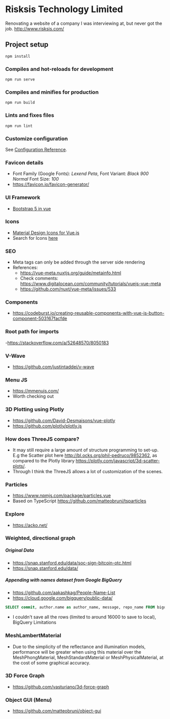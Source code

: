 # Risksis Technology Limited

Renovating a website of a company I was interviewing at, but never got the job. http://www.risksis.com/

## Project setup
```
npm install
```

### Compiles and hot-reloads for development
```
npm run serve
```

### Compiles and minifies for production
```
npm run build
```

### Lints and fixes files
```
npm run lint
```

### Customize configuration
See [Configuration Reference](https://cli.vuejs.org/config/).

### Favicon details
   - Font Family (Google Fonts): *Lexend Peta*, Font Variant: *Black 900 Normal* Font Size: *100*
   - https://favicon.io/favicon-generator/
### UI Framework
   - [Bootstrap 5 in vue](https://dev.to/tefoh/use-bootstrap-5-in-vue-correctly-2k2g)

### Icons
   - [Material Design Icons for Vue.js](https://github.com/therufa/mdi-vue)
   - Search for Icons [here](https://materialdesignicons.com/)

### SEO
   - Meta tags can only be added through the server side rendering
   - References:
       - https://vue-meta.nuxtjs.org/guide/metainfo.html
       - Check comments: https://www.digitalocean.com/community/tutorials/vuejs-vue-meta
       - https://github.com/nuxt/vue-meta/issues/533

### Components
   - https://codeburst.io/creating-reusable-components-with-vue-js-button-component-503167facfde

### Root path for imports
   -https://stackoverflow.com/a/52648570/8050183

### V-Wave
   - https://github.com/justintaddei/v-wave

### Menu JS
   - https://mmenujs.com/
   - Worth checking out

### 3D Plotting using Plotly
   - https://github.com/David-Desmaisons/vue-plotly
   - https://github.com/plotly/plotly.js

### How does ThreeJS compare?
   - It may still require a large amount of structure programming to set-up. E.g the Scatter plot here http://bl.ocks.org/phil-pedruco/9852362, as compared to the Plotly library https://plotly.com/javascript/3d-scatter-plots/. 
   - Through I think the ThreeJS allows a lot of customization of the scenes.

### Particles
   - https://www.npmjs.com/package/particles.vue
   - Based on TypeScript https://github.com/matteobruni/tsparticles

### Explore
   - https://acko.net/

### Weighted, directional graph
##### Original Data
   - https://snap.stanford.edu/data/soc-sign-bitcoin-otc.html
   - https://snap.stanford.edu/data/

##### Appending with names dataset from Google BigQuery
   - https://github.com/aakashkag/People-Name-List
   - https://cloud.google.com/bigquery/public-data/
   
   ``` sql
   SELECT commit, author.name as author_name, message, repo_name FROM bigquery-public-data.github_repos.commits LIMIT 36000
   ```
   - I couldn't save all the rows (limited to around 16000 to save to local), BigQuery Limitations

### MeshLambertMaterial
   - Due to the simplicity of the reflectance and illumination models, performance will be greater when using this material over the MeshPhongMaterial, MeshStandardMaterial or MeshPhysicalMaterial, at the cost of some graphical accuracy.

### 3D Force Graph
   - https://github.com/vasturiano/3d-force-graph

### Object GUI (Menu)
   - https://github.com/matteobruni/object-gui

